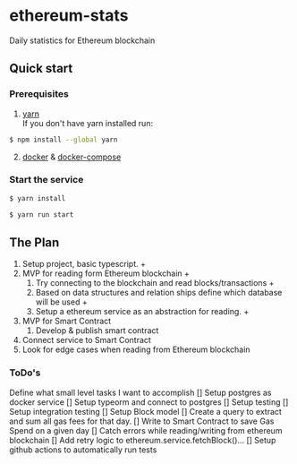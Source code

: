 # ethereum-stats

Daily statistics for Ethereum blockchain

## Quick start

### Prerequisites

1. [yarn](https://yarnpkg.com/)  
   If you don't have yarn installed run:

```bash
$ npm install --global yarn
```

2. [docker](https://docs.docker.com/engine/install/#server) & [docker-compose](https://docs.docker.com/compose/install/)

### Start the service

```bash
$ yarn install
```

```bash
$ yarn run start
```

## The Plan

1. Setup project, basic typescript. +
2. MVP for reading form Ethereum blockchain +
   1. Try connecting to the blockchain and read blocks/transactions +
   2. Based on data structures and relation ships define which database will be used +
   3. Setup a ethereum service as an abstraction for reading. +
3. MVP for Smart Contract
   1. Develop & publish smart contract
4. Connect service to Smart Contract
5. Look for edge cases when reading from Ethereum blockchain

### ToDo's

Define what small level tasks I want to accomplish
[] Setup postgres as docker service
[] Setup typeorm and connect to postgres
[] Setup testing
[] Setup integration testing
[] Setup Block model
[] Create a query to extract and sum all gas fees for that day.
[] Write to Smart Contract to save Gas Spend on a given day
[] Catch errors while reading/writing from ethereum blockchain
[] Add retry logic to ethereum.service.fetchBlock()...
[] Setup github actions to automatically run tests
